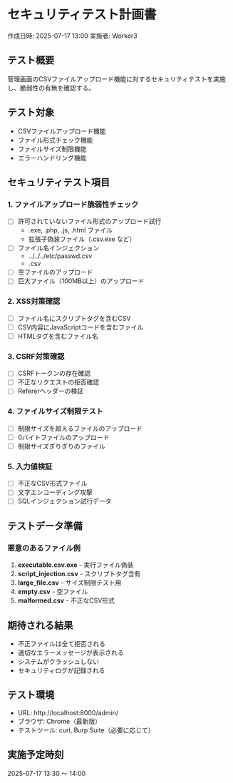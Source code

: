# セキュリティテスト計画書

作成日時: 2025-07-17 13:00
実施者: Worker3

## テスト概要
管理画面のCSVファイルアップロード機能に対するセキュリティテストを実施し、脆弱性の有無を確認する。

## テスト対象
- CSVファイルアップロード機能
- ファイル形式チェック機能
- ファイルサイズ制限機能
- エラーハンドリング機能

## セキュリティテスト項目

### 1. ファイルアップロード脆弱性チェック
- [ ] 許可されていないファイル形式のアップロード試行
  - .exe, .php, .js, .html ファイル
  - 拡張子偽装ファイル（.csv.exe など）
- [ ] ファイル名インジェクション
  - ../../../etc/passwd.csv
  - <script>alert('xss')</script>.csv
- [ ] 空ファイルのアップロード
- [ ] 巨大ファイル（100MB以上）のアップロード

### 2. XSS対策確認
- [ ] ファイル名にスクリプトタグを含むCSV
- [ ] CSV内容にJavaScriptコードを含むファイル
- [ ] HTMLタグを含むファイル名

### 3. CSRF対策確認
- [ ] CSRFトークンの存在確認
- [ ] 不正なリクエストの拒否確認
- [ ] Refererヘッダーの検証

### 4. ファイルサイズ制限テスト
- [ ] 制限サイズを超えるファイルのアップロード
- [ ] 0バイトファイルのアップロード
- [ ] 制限サイズぎりぎりのファイル

### 5. 入力値検証
- [ ] 不正なCSV形式ファイル
- [ ] 文字エンコーディング攻撃
- [ ] SQLインジェクション試行データ

## テストデータ準備

### 悪意のあるファイル例
1. **executable.csv.exe** - 実行ファイル偽装
2. **script_injection.csv** - スクリプトタグ含有
3. **large_file.csv** - サイズ制限テスト用
4. **empty.csv** - 空ファイル
5. **malformed.csv** - 不正なCSV形式

## 期待される結果
- 不正ファイルは全て拒否される
- 適切なエラーメッセージが表示される
- システムがクラッシュしない
- セキュリティログが記録される

## テスト環境
- URL: http://localhost:8000/admin/
- ブラウザ: Chrome（最新版）
- テストツール: curl, Burp Suite（必要に応じて）

## 実施予定時刻
2025-07-17 13:30 〜 14:00